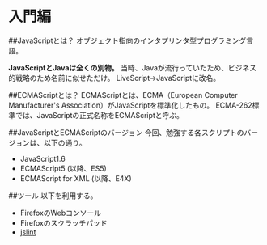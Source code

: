 # 入門編

##JavaScriptとは？
オブジェクト指向のインタプリンタ型プログラミング言語。

**JavaScriptとJavaは全くの別物。**
当時、Javaが流行っていたため、ビジネス的戦略のため名前に似せただけ。
LiveScript→JavaScriptに改名。

##ECMAScriptとは？
ECMAScriptとは、ECMA（European Computer Manufacturer's Association）がJavaScriptを標準化したもの。
ECMA-262標準では、JavaScriptの正式名称をECMAScriptと呼ぶ。

##JavaScriptとECMAScriptのバージョン
今回、勉強する各スクリプトのバージョンは、以下の通り。

* JavaScript1.6
* ECMAScript5 (以降、ES5)
* ECMAScript for XML (以降、E4X)

##ツール
以下を利用する。

* FirefoxのWebコンソール
* Firefoxのスクラッチパッド
* [jslint](http://www.jslint.com/)